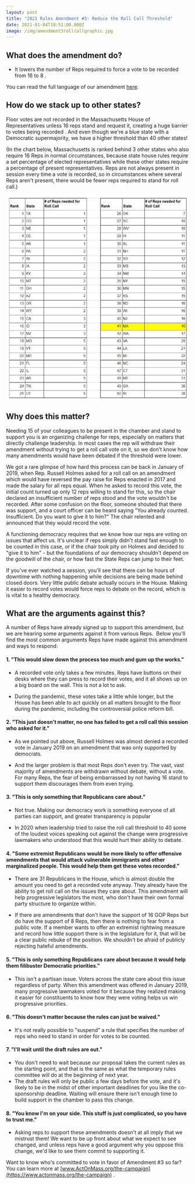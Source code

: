 ```yaml
---
layout: post
title: "2021 Rules Amendment #3: Reduce the Roll Call Threshold"
date: 2021-01-04T18:51:00.000Z
image: /img/amendment3rollcallgraphic.jpg
---
```

## What does the amendment do?

* It lowers the number of Reps required to force a vote to be recorded from 16 to 8
.

You can read the full language of our amendment [here](https://actonmass.org/assets/RulesAmendment3.pdf).

## How do we stack up to other states?

Floor votes are not recorded in the Massachusetts House of Representatives unless 16 reps stand and request it, creating a huge barrier to votes being recorded
. And even though we're a blue state with a Democratic supermajority, we have a higher threshold than 40 other states!

(In the chart below, Massachusetts is ranked behind 3 other states who also require 16 Reps in normal circumstances, because state house rules require a set percentage of elected representatives while these other states require a percentage of present representatives. Reps are not always present in session every time a vote is recorded, so in circumstances where several Reps aren't present, there would be fewer reps required to stand for roll call.)

<img src="/img/rollcallchart2.JPG" alt="MA has a higher threshold than 40 other states" style="width:600px;">

## Why does this matter?

Needing 15 of your colleagues to be present in the chamber and stand to support you is an organizing challenge for reps, especially on matters that directly challenge leadership. In most cases the rep will withdraw their amendment without trying to get a roll call vote on it, so we don't know how many amendments would have been debated if the threshold were lower.

We got a rare glimpse of how hard this process can be back in January of 2019, when Rep. Russell Holmes asked for a roll call on an amendment which would have reversed the pay raise for Reps enacted in 2017 and made the salary for all reps equal. When he asked to record this vote, the initial count turned up only 12 reps willing to stand for this, so the chair declared an insufficient number of reps stood and the vote wouldn't be recorded. After some confusion on the floor, someone shouted that there was support, and a court officer can be heard saying "You already counted. Insufficient. Do you want to give it to him?" The chair relented and announced that they would record the vote.

A functioning democracy requires that we know how our reps are voting on issues that affect us. It's unclear if reps simply didn't stand fast enough to be counted in this case, or if the chair took pity on Holmes and decided to "give it to him" - but the foundations of our democracy shouldn't depend on the goodwill of the chair, or how fast the State Reps can jump to their feet.

If you've ever watched a session, you'll see that there can be hours of downtime with nothing happening while decisions are being made behind closed doors. Very little public debate actually occurs in the House. Making it easier to record votes would force reps to debate on the record, which is is vital to a healthy democracy.

## What are the arguments against this?

A number of Reps have already signed up to support this amendment, but we are hearing some arguments against it from various Reps.  Below you'll find the most common arguments Reps have made against this amendment and ways to respond:

#### 1. "This would slow down the process too much and gum up the works."
-   A recorded vote only takes a few minutes. Reps have buttons on their desks where they can press to record their votes, and it all shows up on a big board on the wall. This is not a lot to ask.

-   During the pandemic, these votes take a little while longer, but the House has been able to act quickly on all matters brought to the floor during the pandemic, including the controversial police reform bill.

#### 2. "This just doesn't matter, no one has failed to get a roll call this session who asked for it."
-   As we pointed out above, Russell Holmes was almost denied a recorded vote in January 2019 on an amendment that was only supported by democrats.

-   And the larger problem is that most Reps don't even try. The vast, vast majority of amendments are withdrawn without debate, without a vote. For many Reps, the fear of being embarrassed by not having 16 stand to support them discourages them from even trying.

#### 3. "This is only something that Republicans care about."
-   Not true. Making our democracy work is something everyone of all parties can support, and greater transparency is popular

-   In 2020 when leadership tried to raise the roll call threshold to 40 some of the loudest voices speaking out against the change were progressive lawmakers who understood that this would hurt their ability to debate.

#### 4. "Some extremist Republicans would be more likely to offer offensive amendments that would attack vulnerable immigrants and other marginalized people. This would help them get these votes recorded."
-   There are 31 Republicans in the House, which is almost double the amount you need to get a recorded vote anyway. They already have the ability to get roll call on the issues they care about. This amendment will help progressive legislators the most, who don't have their own formal party structure to organize within.

-   If there are amendments that don't have the support of 16 GOP Reps but do have the support of 8 Reps, then there is nothing to fear from a public vote. If a member wants to offer an extremist rightwing measure and record how little support there is in the legislature for it, that will be a clear public rebuke of the position. We shouldn't be afraid of publicly rejecting hateful amendments.

#### 5. "This is only something Republicans care about because it would help them filibuster Democratic priorities."

-   This isn't a partisan issue. Voters across the state care about this issue regardless of party. When this amendment was offered in January 2019, many progressive lawmakers voted for it because they realized making it easier for constituents to know how they were voting helps us win progressive priorities.

#### 6. "This doesn't matter because the rules can just be waived."

-   It's not really possible to "suspend" a rule that specifies the number of reps who need to stand in order for votes to be counted.

#### 7. "I'll wait until the draft rules are out."

-   You don't need to wait because our proposal takes the current rules as the starting point, and that is the same as what the temporary rules committee will do at the beginning of next year.
-   The draft rules will only be public a few days before the vote, and it's likely to be in the midst of other important deadlines for you like the co-sponsorship deadline. Waiting will ensure there isn't enough time to build support in the chamber to pass this change.

#### 8. "You know I'm on your side. This stuff is just complicated, so you have to trust me."

- Asking reps to support these amendments doesn't at all imply that we mistrust them! We want to be up front about what we expect to see changed, and unless reps have a good argument why you oppose this change, we'd like to see them commit to supporting it.

Want to know who's committed to vote in favor of Amendment #3 so far? You can learn more at [www.ActOnMass.org/the-campaign](https://www.actonmass.org/the-campaign)
.
